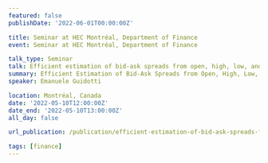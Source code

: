 ```yaml
---
featured: false
publishDate: '2022-06-01T00:00:00Z'

title: Seminar at HEC Montréal, Department of Finance
event: Seminar at HEC Montréal, Department of Finance

talk_type: Seminar
talk: Efficient estimation of bid-ask spreads from open, high, low, and close prices
summary: Efficient Estimation of Bid-Ask Spreads from Open, High, Low, and Close Prices
speaker: Emanuele Guidotti

location: Montréal, Canada
date: '2022-05-10T12:00:00Z'
date_end: '2022-05-10T13:00:00Z'
all_day: false

url_publication: /publication/efficient-estimation-of-bid-ask-spreads-from-open-high-low-and-close-prices/

tags: [finance]
---
```

